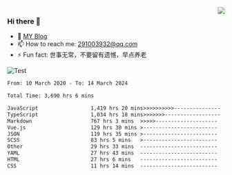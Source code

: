 <img align='right' src='https://github-readme-stats.vercel.app/api?username=niaogege&show_icons=true&theme=radical'/>

### Hi there 👋

- 🌱 [MY Blog](https://bythewayer.com/)
- 📫 How to reach me: 291003932@qq.com
- ⚡ Fun fact:  世事无常，不要留有遗憾，早点养老

![Test](https://github-readme-stats.vercel.app/api/top-langs/?username=niaogege&layout=compact)

<!--START_SECTION:waka-->

```txt
From: 10 March 2020 - To: 14 March 2024

Total Time: 3,690 hrs 6 mins

JavaScript                 1,419 hrs 20 mins>>>>>>>>>>---------------   38.46 %
TypeScript                 1,034 hrs 18 mins>>>>>>>------------------   28.03 %
Markdown                   767 hrs 3 mins  >>>>>--------------------   20.79 %
Vue.js                     129 hrs 30 mins >------------------------   03.51 %
JSON                       119 hrs 35 mins >------------------------   03.24 %
SCSS                       83 hrs 5 mins   >------------------------   02.25 %
Other                      29 hrs 33 mins  -------------------------   00.80 %
YAML                       27 hrs 43 mins  -------------------------   00.75 %
HTML                       27 hrs 6 mins   -------------------------   00.73 %
CSS                        11 hrs 14 mins  -------------------------   00.30 %
```

<!--END_SECTION:waka-->
